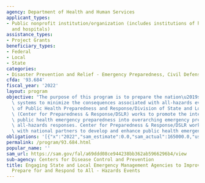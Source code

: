 ```yaml
---
agency: Department of Health and Human Services
applicant_types:
- Public nonprofit institution/organization (includes institutions of higher education
  and hospitals)
assistance_types:
- Project Grants
beneficiary_types:
- Federal
- Local
- State
categories:
- Disaster Prevention and Relief - Emergency Preparedness, Civil Defense
cfda: '93.684'
fiscal_year: '2022'
layout: program
objective: "The purpose of this program is to prepare the nation\u2019s public health\
  \ systems to minimize the consequences associated with all-hazards events. The Office\
  \ of Public Health Preparedness and Response/Division of State and Local Readiness\
  \ (Center for Preparedness & Response/DSLR) works to promote the integration of\
  \ public health emergency preparedness into overarching emergency preparedness for\
  \ all-hazards responses. Center for Preparedness & Response/DSLR works through and\
  \ with national partners to develop and enhance public health emergency preparedness."
obligations: '[{"x":"2022","sam_estimate":0.0,"sam_actual":165000.0,"usa_spending_actual":165000.0},{"x":"2023","sam_estimate":35000.0,"sam_actual":0.0,"usa_spending_actual":200000.0},{"x":"2024","sam_estimate":165000.0,"sam_actual":0.0,"usa_spending_actual":0.0}]'
permalink: /program/93.684.html
popular_name: ''
sam_url: https://sam.gov/fal/a69ddd08ce944238bb362ab5966296b4/view
sub-agency: Centers for Disease Control and Prevention
title: Engaging State and Local Emergency Management Agencies to Improve Ability to
  Prepare for and Respond to All - Hazards Events
---
```

